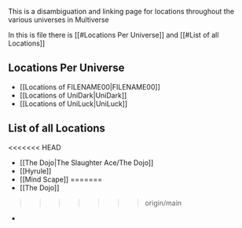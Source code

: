 This is a disambiguation and linking page for locations throughout the various universes in Multiverse

In this is file there is [[#Locations Per Universe]] and [[#List of all Locations]]

## Locations Per Universe
- [[Locations of FILENAME00|FILENAME00]]
- [[Locations of UniDark|UniDark]] 
- [[Locations of UniLuck|UniLuck]]
## List of all Locations
<<<<<<< HEAD
- [[The Dojo|The Slaughter Ace/The Dojo]]
- [[Hyrule]]
- [[Mind Scape]]
=======
- [[The Dojo]]
>>>>>>> origin/main
- 